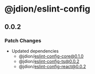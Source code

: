 # @jdion/eslint-config

## 0.0.2

### Patch Changes

- Updated dependencies
  - @jdion/eslint-config-core@0.1.0
  - @jdion/eslint-config-ts@0.0.2
  - @jdion/eslint-config-react@0.0.2
